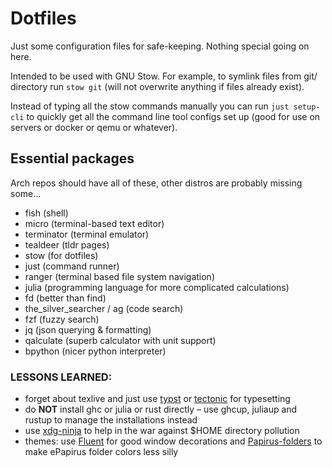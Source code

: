 # Dotfiles

Just some configuration files for safe-keeping. Nothing special going on here.

Intended to be used with GNU Stow.
For example, to symlink files from git/ directory run `stow git` (will not overwrite anything if files already exist).

Instead of typing all the stow commands manually you can run `just setup-cli` to quickly get all the command line tool configs set up (good for use on servers or docker or qemu or whatever).


## Essential packages

Arch repos should have all of these, other distros are probably missing some...

* fish (shell)
* micro (terminal-based text editor)
* terminator (terminal emulator)
* tealdeer (tldr pages)
* stow (for dotfiles)
* just (command runner)
* ranger (terminal based file system navigation)
* julia (programming language for more complicated calculations)
* fd (better than find)
* the_silver_searcher / ag (code search)
* fzf (fuzzy search)
* jq (json querying & formatting)
* qalculate (superb calculator with unit support)
* bpython (nicer python interpreter)

### LESSONS LEARNED:

* forget about texlive and just use [typst](https://github.com/typst/typst) or [tectonic](https://github.com/tectonic-typesetting/tectonic/) for typesetting
* do **NOT** install ghc or julia or rust directly – use ghcup, juliaup and rustup to manage the installations instead
* use [xdg-ninja](https://github.com/b3nj5m1n/xdg-ninja) to help in the war against $HOME directory pollution
* themes: use [Fluent](https://github.com/vinceliuice/Fluent-gtk-theme) for good window decorations and [Papirus-folders](https://github.com/PapirusDevelopmentTeam/papirus-folders) to make ePapirus folder colors less silly
